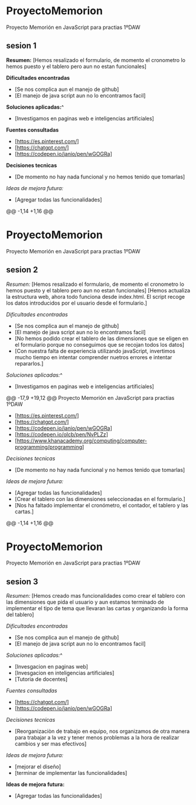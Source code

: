 # ProyectoMemorion
Proyecto Memorión en JavaScript para practias 1ºDAW

## sesion 1

**Resumen:**
[Hemos resalizado el formulario, de momento el cronometro lo hemos puesto y el tablero pero aun no estan funcionales]

**Dificultades encontradas**
- [Se nos complica aun el manejo de github]
- [El manejo de java script aun no lo encontramos facil]

**Soluciones aplicadas:**^
- [Investigamos en paginas web e inteligencias artificiales]

**Fuentes consultadas**
- [https://es.pinterest.com/]
- [https://chatgpt.com/]
- [https://codepen.io/janio/pen/wGOGRa]
 
 **Decisiones tecnicas**
 - [De momento no hay nada funcional y no hemos tenido que tomarlas]


 *Ideas de mejora futura:*
 - [Agregar todas las funcionalidades]

@@ -1,14 +1,16 @@
# ProyectoMemorion
Proyecto Memorión en JavaScript para practias 1ºDAW

## sesion 2

*Resumen:*
[Hemos resalizado el formulario, de momento el cronometro lo hemos puesto y el tablero pero aun no estan funcionales]
[Hemos actualiza la estructura web, ahora todo funciona desde index.html. El script recoge los datos introducidos por el usuario desde el formulario.]

*Dificultades encontradas*
- [Se nos complica aun el manejo de github]
- [El manejo de java script aun no lo encontramos facil]
- [No hemos podido crear el tablero de las dimensiones que se eligen en el formulario porque no conseguimos que se recojan todos los datos]
- [Con nuestra falta de experiencia utilizando javaScript, invertimos mucho tiempo en intentar comprender nuetros errores e intentar repararlos.]

*Soluciones aplicadas:*^
- [Investigamos en paginas web e inteligencias artificiales]

@@ -17,9 +19,12 @@ Proyecto Memorión en JavaScript para practias 1ºDAW
- [https://es.pinterest.com/]
- [https://chatgpt.com/]
- [https://codepen.io/janio/pen/wGOGRa]
- [https://codepen.io/olcb/pen/NvPLZz]
- [https://www.khanacademy.org/computing/computer-programming/programming]
 
 *Decisiones tecnicas*
 - [De momento no hay nada funcional y no hemos tenido que tomarlas]

 *Ideas de mejora futura:*
 - [Agregar todas las funcionalidades]
 - [Crear el tablero con las dimensiones seleccionadas en el formulario.]
 - [Nos ha faltado implementar el cronómetro, el contador, el tablero y las cartas.]

@@ -1,14 +1,16 @@
# ProyectoMemorion
Proyecto Memorión en JavaScript para practias 1ºDAW

## sesion 3

*Resumen:*
[Hemos creado mas funcionalidades como crear el tablero con las dimensiones que pida el usuario y aun estamos terminado de implementar el tipo de tema que llevaran las cartas y organizando la forma del tablero]

*Dificultades encontradas*
- [Se nos complica aun el manejo de github]
- [El manejo de java script aun no lo encontramos facil]

*Soluciones aplicadas:*^
- [Invesgacion en paginas web]
- [Invesgacion en inteligencias artificiales]
- [Tutoria de docentes]

*Fuentes consultadas*
- [https://chatgpt.com/]
- [https://codepen.io/janio/pen/wGOGRa]
 
 *Decisiones tecnicas*
 - [Reorganizaciòn de trabajo en equipo, nos organizamos de otra manera para trabajar a la vez y tener menos problemas a la hora de realizar cambios y ser mas efectivos]

 *Ideas de mejora futura:*
 - [mejorar el diseño]
 - [terminar de implementar las funcionalidades]

 **Ideas de mejora futura:**
 - [Agregar todas las funcionalidades]

